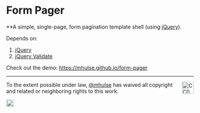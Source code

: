 # Form Pager

**A simple, single-page, form pagination template shell (using [jQuery](https://jquery.com/)).

Depends on:

1. [jQuery](https://jquery.com/)
1. [jQuery Validate](https://github.com/jzaefferer/jquery-validation)

Check out the demo: <https://mhulse.github.io/form-pager>

---

[<img width="32" height="32" align="right" src="http://mirrors.creativecommons.org/presskit/icons/zero.png" title="CC0 1.0 Universal (CC0 1.0)" target="_blank">](https://creativecommons.org/publicdomain/zero/1.0/)

To the extent possible under law, [@mhulse](https://github.com/mhulse) has waived all copyright and related or neighboring rights to this work.

<img width="20" height="20" align="absmiddle" src="https://github.global.ssl.fastly.net/images/icons/emoji/octocat.png" alt=":octocat:" title=":octocat:" class="emoji">
